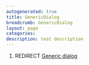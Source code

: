 ```yaml
---
autogenerated: true
title: GenericDialog
breadcrumb: GenericDialog
layout: page
categories: 
description: test description
---
```


1.  REDIRECT [Generic dialog](Generic_dialog)
